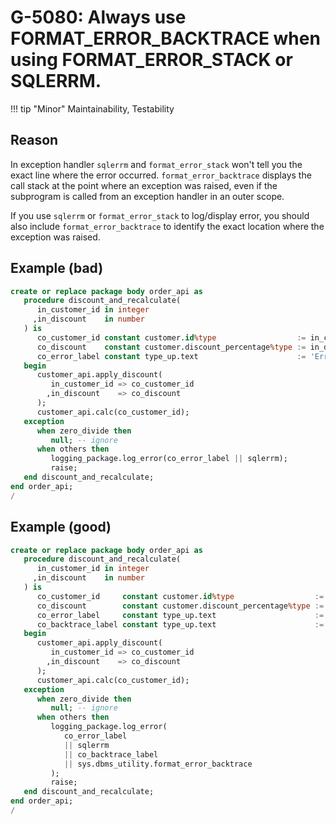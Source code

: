 # G-5080: Always use FORMAT_ERROR_BACKTRACE when using FORMAT_ERROR_STACK or SQLERRM.

!!! tip "Minor"
    Maintainability, Testability

## Reason

In exception handler `sqlerrm` and `format_error_stack` won't tell you the exact line where the error occurred. `format_error_backtrace` displays the call stack at the point where an exception was raised, even if the subprogram is called from an exception handler in an outer scope.

If you use `sqlerrm` or `format_error_stack` to log/display error, you should also include `format_error_backtrace` to identify the exact location where the exception was raised.

## Example (bad)

``` sql
create or replace package body order_api as
   procedure discount_and_recalculate(
      in_customer_id in integer
     ,in_discount    in number
   ) is
      co_customer_id constant customer.id%type                  := in_customer_id;
      co_discount    constant customer.discount_percentage%type := in_discount;
      co_error_label constant type_up.text                      := 'Error: ';
   begin
      customer_api.apply_discount(
         in_customer_id => co_customer_id
        ,in_discount    => co_discount
      );
      customer_api.calc(co_customer_id);
   exception
      when zero_divide then
         null; -- ignore
      when others then
         logging_package.log_error(co_error_label || sqlerrm);
         raise;
   end discount_and_recalculate;
end order_api;
/
```

## Example (good)

``` sql
create or replace package body order_api as
   procedure discount_and_recalculate(
      in_customer_id in integer
     ,in_discount    in number
   ) is
      co_customer_id     constant customer.id%type                  := in_customer_id;
      co_discount        constant customer.discount_percentage%type := in_discount;
      co_error_label     constant type_up.text                      := 'Error: ';
      co_backtrace_label constant type_up.text                      := ' - Backtrace: ';
   begin
      customer_api.apply_discount(
         in_customer_id => co_customer_id
        ,in_discount    => co_discount
      );
      customer_api.calc(co_customer_id);
   exception
      when zero_divide then
         null; -- ignore
      when others then
         logging_package.log_error(
            co_error_label
            || sqlerrm
            || co_backtrace_label
            || sys.dbms_utility.format_error_backtrace
         );
         raise;
   end discount_and_recalculate;
end order_api;
/
```